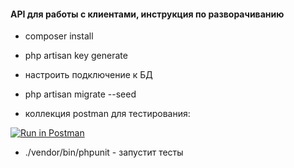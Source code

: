 #### API для работы с клиентами, инструкция по разворачиванию

- composer install

- php artisan key generate

- настроить подключение к БД

- php artisan migrate --seed

- коллекция postman для тестирования: 

[![Run in Postman](https://run.pstmn.io/button.svg)](https://app.getpostman.com/run-collection/b6486b8feef664112b19)

- ./vendor/bin/phpunit - запустит тесты

